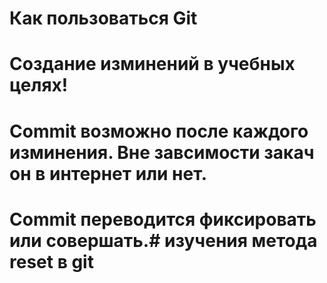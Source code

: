 # Как пользоваться Git
# Создание изминений в учебных целях!
# Commit возможно после каждого изминения. Вне завсимости закач он в интернет или нет.
# Commit переводится фиксировать или совершать.# изучения метода reset в git
